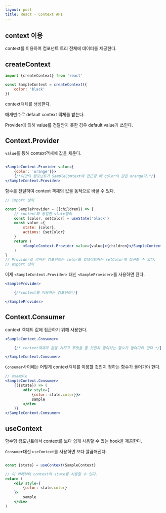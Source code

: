 ```yaml
---
layout: post 
title: React - Context API
---
```


## context 이용

context를 이용하여 컴포넌트 트리 전체에 데이터를 제공한다.

## createContext

~~~jsx
import {createContext} from 'react' 

const SampleContext = createContext({
    color: 'black'
})
~~~

context객체를 생성한다.

매개변수로 default context 객체를 받는다.

Provider에 의해 value를 전달받지 못한 경우 default value가 쓰인다.

## Context.Provider

`value`를 통해 context객체에 값을 채운다.

~~~jsx

<SampleContext.Provider value={
    {color: 'orange'}}>
    {/*이안의 컴포넌트가 SampleContext에 접근할 때 color의 값은 orange다.*/}
</SampleContext.Provider>

~~~

함수를 전달하여 context 객체의 값을 동적으로 바꿀 수 있다.

~~~jsx
// import 생략

const SampleProvider = ({children}) => {
    // context와 동일한 state정의
    const [color, setColor] = useState('black')
    const value ={
        state: {color},
        actions: {setColor}
    }
    return (
        <SampleContext.Provider value={value}>{children}</SampleContext.Provider>
    )
}
// Provider로 감싸인 컴포넌트는 color를 업데이트하는 setColor에 접근할 수 있다. 
// export 생략
~~~

이제 `<SampleContext.Provider>` 대신 `<SampleProvider>`를 사용하면 된다.

~~~jsx
<SampleProvider>

    {/*context를 이용하는 컴포넌트*/} 

</SampleProvider>
~~~

## Context.Consumer

context 객체의 값에 접근하기 위해 사용한다.

~~~jsx
<SampleContext.Consumer>

    {/* context객체의 값을 가지고 무엇을 할 것인지 정의하는 함수가 들어가야 한다.*/}

</SampleContext.Consumer>

~~~

`Consumer`사이에는 어떻게 context객체를 이용할 것인지 정하는 함수가 들어가야 한다.

~~~jsx
// example
<SampleContext.Consumer>
    {({state}) => (
        <div style={
            {color: state.color}}>
            sample
        </div>
    )}
</SampleContext.Consumer>

~~~

## useContext

함수형 컴포넌트에서 context를 보다 쉽게 사용할 수 있는 hook을 제공한다.

`Consumer`대신 `useContext`를 사용하면 보다 깔끔해진다.

~~~jsx

const {state} = useContext(SampleContext)

// 이 아래부터 context의 state를 사용할 수 있다.
return (
    <div style={
        {color: state.color}
    }>
        sample
    </div>
)

~~~
